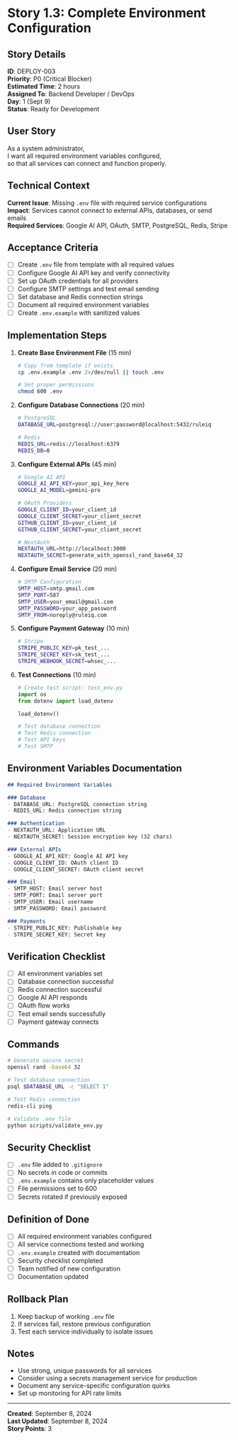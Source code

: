 # Story 1.3: Complete Environment Configuration

## Story Details
**ID**: DEPLOY-003  
**Priority**: P0 (Critical Blocker)  
**Estimated Time**: 2 hours  
**Assigned To**: Backend Developer / DevOps  
**Day**: 1 (Sept 9)  
**Status**: Ready for Development  

## User Story
As a system administrator,  
I want all required environment variables configured,  
so that all services can connect and function properly.

## Technical Context
**Current Issue**: Missing `.env` file with required service configurations  
**Impact**: Services cannot connect to external APIs, databases, or send emails  
**Required Services**: Google AI API, OAuth, SMTP, PostgreSQL, Redis, Stripe  

## Acceptance Criteria
- [ ] Create `.env` file from template with all required values
- [ ] Configure Google AI API key and verify connectivity
- [ ] Set up OAuth credentials for all providers
- [ ] Configure SMTP settings and test email sending
- [ ] Set database and Redis connection strings
- [ ] Document all required environment variables
- [ ] Create `.env.example` with sanitized values

## Implementation Steps
1. **Create Base Environment File** (15 min)
   ```bash
   # Copy from template if exists
   cp .env.example .env 2>/dev/null || touch .env
   
   # Set proper permissions
   chmod 600 .env
   ```

2. **Configure Database Connections** (20 min)
   ```bash
   # PostgreSQL
   DATABASE_URL=postgresql://user:password@localhost:5432/ruleiq
   
   # Redis
   REDIS_URL=redis://localhost:6379
   REDIS_DB=0
   ```

3. **Configure External APIs** (45 min)
   ```bash
   # Google AI API
   GOOGLE_AI_API_KEY=your_api_key_here
   GOOGLE_AI_MODEL=gemini-pro
   
   # OAuth Providers
   GOOGLE_CLIENT_ID=your_client_id
   GOOGLE_CLIENT_SECRET=your_client_secret
   GITHUB_CLIENT_ID=your_client_id
   GITHUB_CLIENT_SECRET=your_client_secret
   
   # NextAuth
   NEXTAUTH_URL=http://localhost:3000
   NEXTAUTH_SECRET=generate_with_openssl_rand_base64_32
   ```

4. **Configure Email Service** (20 min)
   ```bash
   # SMTP Configuration
   SMTP_HOST=smtp.gmail.com
   SMTP_PORT=587
   SMTP_USER=your_email@gmail.com
   SMTP_PASSWORD=your_app_password
   SMTP_FROM=noreply@ruleiq.com
   ```

5. **Configure Payment Gateway** (10 min)
   ```bash
   # Stripe
   STRIPE_PUBLIC_KEY=pk_test_...
   STRIPE_SECRET_KEY=sk_test_...
   STRIPE_WEBHOOK_SECRET=whsec_...
   ```

6. **Test Connections** (10 min)
   ```python
   # Create test script: test_env.py
   import os
   from dotenv import load_dotenv
   
   load_dotenv()
   
   # Test database connection
   # Test Redis connection
   # Test API keys
   # Test SMTP
   ```

## Environment Variables Documentation
```markdown
## Required Environment Variables

### Database
- DATABASE_URL: PostgreSQL connection string
- REDIS_URL: Redis connection string

### Authentication
- NEXTAUTH_URL: Application URL
- NEXTAUTH_SECRET: Session encryption key (32 chars)

### External APIs
- GOOGLE_AI_API_KEY: Google AI API key
- GOOGLE_CLIENT_ID: OAuth client ID
- GOOGLE_CLIENT_SECRET: OAuth client secret

### Email
- SMTP_HOST: Email server host
- SMTP_PORT: Email server port
- SMTP_USER: Email username
- SMTP_PASSWORD: Email password

### Payments
- STRIPE_PUBLIC_KEY: Publishable key
- STRIPE_SECRET_KEY: Secret key
```

## Verification Checklist
- [ ] All environment variables set
- [ ] Database connection successful
- [ ] Redis connection successful
- [ ] Google AI API responds
- [ ] OAuth flow works
- [ ] Test email sends successfully
- [ ] Payment gateway connects

## Commands
```bash
# Generate secure secret
openssl rand -base64 32

# Test database connection
psql $DATABASE_URL -c "SELECT 1"

# Test Redis connection
redis-cli ping

# Validate .env file
python scripts/validate_env.py
```

## Security Checklist
- [ ] `.env` file added to `.gitignore`
- [ ] No secrets in code or commits
- [ ] `.env.example` contains only placeholder values
- [ ] File permissions set to 600
- [ ] Secrets rotated if previously exposed

## Definition of Done
- [ ] All required environment variables configured
- [ ] All service connections tested and working
- [ ] `.env.example` created with documentation
- [ ] Security checklist completed
- [ ] Team notified of new configuration
- [ ] Documentation updated

## Rollback Plan
1. Keep backup of working `.env` file
2. If services fail, restore previous configuration
3. Test each service individually to isolate issues

## Notes
- Use strong, unique passwords for all services
- Consider using a secrets management service for production
- Document any service-specific configuration quirks
- Set up monitoring for API rate limits

---
**Created**: September 8, 2024  
**Last Updated**: September 8, 2024  
**Story Points**: 3
